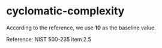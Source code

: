 # cyclomatic-complexity

According to the reference, we use **10** as the baseline value.

Reference:
NIST 500-235 item 2.5
